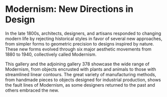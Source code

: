 # Modernism: New Directions in Design

In the late 1800s, architects, designers, and artisans responded to changing modern life by rejecting historical styles in favor of several new approaches, from simpler forms to geometric precision to designs inspired by nature. These new forms evolved through six major aesthetic movements from 1880 to 1940, collectively called Modernism. <span class="Apple-converted-space"> </span>

This gallery and the adjoining gallery 378 showcase the wide range of Modernism, from objects encrusted with plants and animals to those with streamlined linear contours. The great variety of manufacturing methods, from handmade pieces to objects designed for industrial production, shows the fault lines of Modernism, as some designers returned to the past and others embraced the new.


